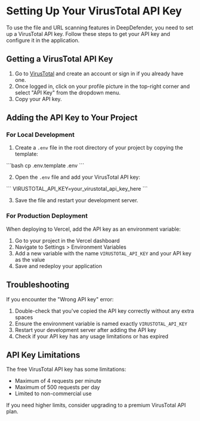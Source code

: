# Setting Up Your VirusTotal API Key

To use the file and URL scanning features in DeepDefender, you need to set up a VirusTotal API key. Follow these steps to get your API key and configure it in the application.

## Getting a VirusTotal API Key

1. Go to [VirusTotal](https://www.virustotal.com/) and create an account or sign in if you already have one.
2. Once logged in, click on your profile picture in the top-right corner and select "API Key" from the dropdown menu.
3. Copy your API key.

## Adding the API Key to Your Project

### For Local Development

1. Create a `.env` file in the root directory of your project by copying the template:

\`\`\`bash
cp .env.template .env
\`\`\`

2. Open the `.env` file and add your VirusTotal API key:

\`\`\`
VIRUSTOTAL_API_KEY=your_virustotal_api_key_here
\`\`\`

3. Save the file and restart your development server.

### For Production Deployment

When deploying to Vercel, add the API key as an environment variable:

1. Go to your project in the Vercel dashboard
2. Navigate to Settings > Environment Variables
3. Add a new variable with the name `VIRUSTOTAL_API_KEY` and your API key as the value
4. Save and redeploy your application

## Troubleshooting

If you encounter the "Wrong API key" error:

1. Double-check that you've copied the API key correctly without any extra spaces
2. Ensure the environment variable is named exactly `VIRUSTOTAL_API_KEY`
3. Restart your development server after adding the API key
4. Check if your API key has any usage limitations or has expired

## API Key Limitations

The free VirusTotal API key has some limitations:

- Maximum of 4 requests per minute
- Maximum of 500 requests per day
- Limited to non-commercial use

If you need higher limits, consider upgrading to a premium VirusTotal API plan.
